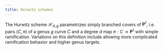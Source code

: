 ```yaml
---
title: Hurwitz schemes
---
```


The Hurwitz scheme $\mathcal{H}_{d,g}$ parametrizes simply branched covers of $\mathbf{P}^{1}$, i.e. pairs $(C,\pi)$ of a genus $g$ curve $C$ and a degree $d$ map $\pi: C \rightarrow \mathbf{P}^{1}$ with simple ramification. Variations on this definition include allowing more complicated ramification behavior and higher genus targets.
